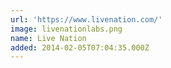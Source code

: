 ```yaml
---
url: 'https://www.livenation.com/'
image: livenationlabs.png
name: Live Nation
added: 2014-02-05T07:04:35.000Z
---
```

